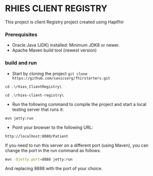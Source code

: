 # RHIES CLIENT REGISTRY

This project is client Registry project created using Hapifhir

### Prerequisites ###
- Oracle Java (JDK) installed: Minimum JDK8 or newer.
- Apache Maven build tool (newest version)


### build and run ###
* Start by cloning the project 
``` git clone https://github.com/savicsorg/fhirstarters.git ``` 

``` cd .\rhies_ClientRegistry\ ```

``` cd .\rhies-client-registry\ ```

* Run the following command to compile the project and start a local testing server that runs it:

```
mvn jetty:run
```

* Point your browser to the following URL:

```
http://localhost:8080/Patient

```

If you need to run this server on a different port (using Maven), you can change the port in the run command as follows:

```bash
mvn -Djetty.port=8888 jetty:run
```

And replacing 8888 with the port of your choice.

